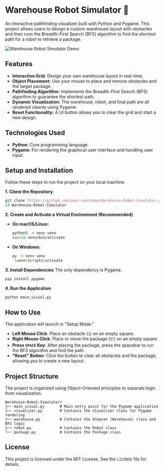 # Warehouse Robot Simulator 🤖

An interactive pathfinding visualizer built with Python and Pygame. This project allows users to design a custom warehouse layout with obstacles and then runs the Breadth-First Search (BFS) algorithm to find the shortest path for a robot to retrieve a package.

![Warehouse Robot Simulator Demo](https-placeholder-for-your-gif.gif)


## Features

* **Interactive Grid:** Design your own warehouse layout in real-time.
* **Object Placement:** Use your mouse to place and remove obstacles and the target package.
* **Pathfinding Algorithm:** Implements the Breadth-First Search (BFS) algorithm to guarantee the shortest path.
* **Dynamic Visualization:** The warehouse, robot, and final path are all rendered cleanly using Pygame.
* **Reset Functionality:** A UI button allows you to clear the grid and start a new design.

## Technologies Used

* **Python**: Core programming language.
* **Pygame**: For rendering the graphical user interface and handling user input.

## Setup and Installation

Follow these steps to run the project on your local machine.

**1. Clone the Repository**
```bash
git clone [https://github.com/your-username/Warehouse-Robot-Simulator.git](https://github.com/your-username/Warehouse-Robot-Simulator.git)
cd Warehouse-Robot-Simulator
```
**2. Create and Activate a Virtual Environment (Recommended)**

* **On macOS/Linux:**
    ```bash
    python3 -m venv venv
    source venv/bin/activate
    ```
* **On Windows:**
    ```bash
    py -m venv venv
    .\venv\Scripts\activate
    ```

**3. Install Dependencies**
The only dependency is Pygame.
```bash
pip install pygame
```

**4. Run the Application**
```bash
python main_visual.py
```

## How to Use

The application will launch in "Setup Mode."

* **Left Mouse Click**: Place an obstacle (`1`) on an empty square.
* **Right Mouse Click**: Place or move the package (`📦`) on an empty square.
* **Press `SPACE` Key**: After placing the package, press the spacebar to run the BFS algorithm and find the path.
* **"Reset" Button**: Click the button to clear all obstacles and the package, allowing you to create a new layout.

## Project Structure

The project is organized using Object-Oriented principles to separate logic from visualization.
```
Warehouse-Robot-Simulator/
├── main_visual.py       # Main entry point for the Pygame application
├── visualizer.py        # Contains the Visualizer class for Pygame rendering
├── warehouse.py         # Contains the Almacen (Warehouse) class and BFS logic
├── robot.py             # Contains the Robot class
└── package.py           # Contains the Package class
```

## License

This project is licensed under the MIT License. See the `LICENSE` file for details.
